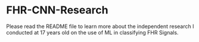 # FHR-CNN-Research
Please read the README file to learn more about the independent research I conducted at 17 years old on the use of ML in classifying FHR Signals. 
